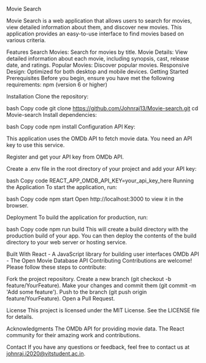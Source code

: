 Movie Search

Movie Search is a web application that allows users to search for movies, view detailed information about them, and discover new movies. This application provides an easy-to-use interface to find movies based on various criteria.

Features
Search Movies: Search for movies by title.
Movie Details: View detailed information about each movie, including synopsis, cast, release date, and ratings.
Popular Movies: Discover popular movies.
Responsive Design: Optimized for both desktop and mobile devices.
Getting Started
Prerequisites
Before you begin, ensure you have met the following requirements:
npm (version 6 or higher)

Installation
Clone the repository:

bash
Copy code
git clone https://github.com/Johnraj13/Movie-search.git
cd Movie-search
Install dependencies:

bash
Copy code
npm install
Configuration
API Key:

This application uses the OMDb API to fetch movie data. You need an API key to use this service.

Register and get your API key from OMDb API.

Create a .env file in the root directory of your project and add your API key:

bash
Copy code
REACT_APP_OMDB_API_KEY=your_api_key_here
Running the Application
To start the application, run:

bash
Copy code
npm start
Open http://localhost:3000 to view it in the browser.

Deployment
To build the application for production, run:

bash
Copy code
npm run build
This will create a build directory with the production build of your app. You can then deploy the contents of the build directory to your web server or hosting service.

Built With
React - A JavaScript library for building user interfaces
OMDb API - The Open Movie Database API
Contributing
Contributions are welcome! Please follow these steps to contribute:

Fork the project repository.
Create a new branch (git checkout -b feature/YourFeature).
Make your changes and commit them (git commit -m 'Add some feature').
Push to the branch (git push origin feature/YourFeature).
Open a Pull Request.

License
This project is licensed under the MIT License. See the LICENSE file for details.

Acknowledgments
The OMDb API for providing movie data.
The React community for their amazing work and contributions.

Contact
If you have any questions or feedback, feel free to contact us at johnraj.i2020@vitstudent.ac.in.

